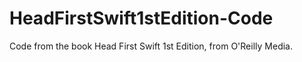 # HeadFirstSwift1stEdition-Code
Code from the book Head First Swift 1st Edition, from O'Reilly Media.
